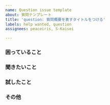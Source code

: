 ```yaml
---
name: Question issue template
about: 質問テンプレート
title: 'question: 質問概要を表すタイトルをつける'
labels: help wanted, question
assignees: peaceiris, S-Kaisei

---
```


### 困っていること



### 聞きたいこと



### 試したこと



### その他

<!--
参考にしているページ・外部記事があればそのリンクを記載すること
共有できるコード・コマンド・スクショなどがあればそれも載せること
-->
